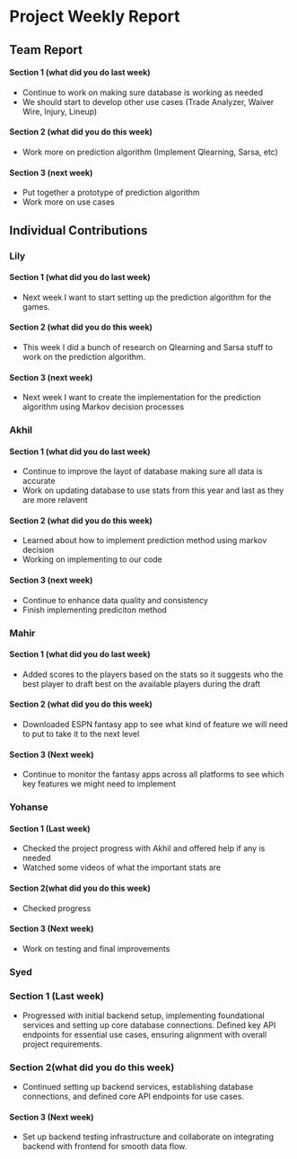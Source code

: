 # Project Weekly Report
## Team Report
#### Section 1 (what did you do last week)
* Continue to work on making sure database is working as needed
* We should start to develop other use cases (Trade Analyzer, Waiver Wire, Injury, Lineup)
#### Section 2 (what did you do this week)
* Work more on prediction algorithm (Implement Qlearning, Sarsa, etc)
#### Section 3 (next week)
* Put together a prototype of prediction algorithm
* Work more on use cases
## Individual Contributions
### Lily
#### Section 1 (what did you do last week)
* Next week I want to start setting up the prediction algorithm for the games.
#### Section 2 (what did you do this week)
* This week I did a bunch of research on Qlearning and Sarsa stuff to work on the prediction algorithm. 
#### Section 3 (next week)
* Next week I want to create the implementation for the prediction algorithm using Markov decision processes
### Akhil
#### Section 1 (what did you do last week)
* Continue to improve the layot of database making sure all data is accurate
* Work on updating database to use stats from this year and last as they are more relavent
#### Section 2 (what did you do this week)
* Learned about how to implement prediction method using markov decision
* Working on implementing to our code
#### Section 3 (next week)
* Continue to enhance data quality and consistency
* Finish implementing prediciton method 
### Mahir
#### Section 1 (what did you do last week) 
* Added scores to the players based on the stats so it suggests who the best player to draft best on the available players during the draft  
#### Section 2 (what did you do this week) 
* Downloaded ESPN fantasy app to see what kind of feature we will need to put to take it to the next level 
#### Section 3 (Next week)
* Continue to monitor the fantasy apps across all platforms to see which key features we might need to implement 
### Yohanse
#### Section 1 (Last week)
* Checked the project progress with Akhil and offered help if any is needed
* Watched some videos of what the important stats are
#### Section 2(what did you do this week)
* Checked progress 
#### Section 3 (Next week)
* Work on testing and final improvements
### Syed 
### Section 1 (Last week)
* Progressed with initial backend setup, implementing foundational services and setting up core database connections. Defined key API endpoints for essential use cases, ensuring alignment with overall project requirements.
### Section 2(what did you do this week)
* Continued setting up backend services, establishing database connections, and defined core API endpoints for use cases.
#### Section 3 (Next week)
* Set up backend testing infrastructure and collaborate on integrating backend with frontend for smooth data flow.

